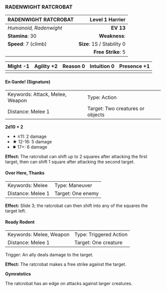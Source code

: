 ### RADENWIGHT RATCROBAT

| RADENWIGHT RATCROBAT   |        **Level 1 Harrier** |
| :--------------------- | -------------------------: |
| *Humanoid, Radenwight* |                  **EV 13** |
| **Stamina**: 30        |              **Weakness**: |
| **Speed**: 7 (climb)   | **Size**: 1S / Stability 0 |
|                        |         **Free Strike**: 5 |

| **Might** -1 | **Agility** +2 | **Reason** 0 | **Intuition** 0 | **Presence** +1 |
| ------------ | -------------- | ------------ | --------------- | --------------- |
|              |                |              |                 |                 |

#### En Garde! (Signature)

|                                 |                                  |
| :------------------------------ | :------------------------------- |
| Keywords: Attack, Melee, Weapon | Type: Action                     |
| Distance: Melee 1               | Target: Two creatures or objects |

**2d10 + 2**

- ✦ ≤11: 2 damage
- ★ 12-16: 5 damage
- ✸ 17+: 6 damage

**Effect:** The ratcrobat can shift up to 2 squares after attacking the first target, then can shift 1 square after attacking the second target.

#### Over Here, Thanks

|                   |                   |
| :---------------- | :---------------- |
| Keywords: Melee   | Type: Maneuver    |
| Distance: Melee 1 | Target: One enemy |

**Effect:** Slide 3; the ratcrobat can then shift into any of the squares the target left.

#### Ready Rodent

|                         |                        |
| :---------------------- | :--------------------- |
| Keywords: Melee, Weapon | Type: Triggered Action |
| Distance: Melee 1       | Target: One creature   |

Trigger: An ally deals damage to the target.

**Effect:** The ratcrobat makes a free strike against the target.

**Gymratstics**

The ratcrobat has an edge on attacks against larger creatures.
